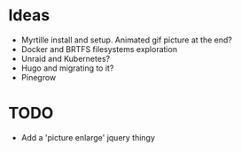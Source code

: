 # Ideas

- Myrtille install and setup. Animated gif picture at the end?
- Docker and BRTFS filesystems exploration
- Unraid and Kubernetes?
- Hugo and migrating to it?
- Pinegrow


# TODO

- Add a 'picture enlarge' jquery thingy